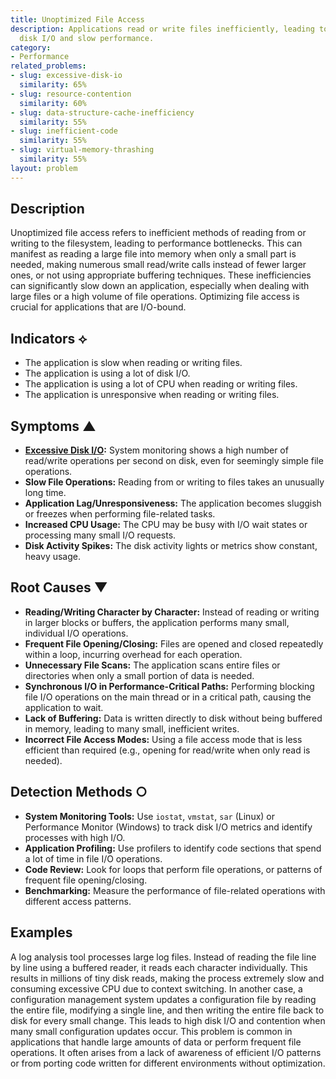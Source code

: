 ```yaml
---
title: Unoptimized File Access
description: Applications read or write files inefficiently, leading to excessive
  disk I/O and slow performance.
category:
- Performance
related_problems:
- slug: excessive-disk-io
  similarity: 65%
- slug: resource-contention
  similarity: 60%
- slug: data-structure-cache-inefficiency
  similarity: 55%
- slug: inefficient-code
  similarity: 55%
- slug: virtual-memory-thrashing
  similarity: 55%
layout: problem
---
```


## Description
Unoptimized file access refers to inefficient methods of reading from or writing to the filesystem, leading to performance bottlenecks. This can manifest as reading a large file into memory when only a small part is needed, making numerous small read/write calls instead of fewer larger ones, or not using appropriate buffering techniques. These inefficiencies can significantly slow down an application, especially when dealing with large files or a high volume of file operations. Optimizing file access is crucial for applications that are I/O-bound.

## Indicators ⟡
- The application is slow when reading or writing files.
- The application is using a lot of disk I/O.
- The application is using a lot of CPU when reading or writing files.
- The application is unresponsive when reading or writing files.

## Symptoms ▲

- **[Excessive Disk I/O](excessive-disk-io.md):** System monitoring shows a high number of read/write operations per second on disk, even for seemingly simple file operations.
- **Slow File Operations:** Reading from or writing to files takes an unusually long time.
- **Application Lag/Unresponsiveness:** The application becomes sluggish or freezes when performing file-related tasks.
- **Increased CPU Usage:** The CPU may be busy with I/O wait states or processing many small I/O requests.
- **Disk Activity Spikes:** The disk activity lights or metrics show constant, heavy usage.

## Root Causes ▼

- **Reading/Writing Character by Character:** Instead of reading or writing in larger blocks or buffers, the application performs many small, individual I/O operations.
- **Frequent File Opening/Closing:** Files are opened and closed repeatedly within a loop, incurring overhead for each operation.
- **Unnecessary File Scans:** The application scans entire files or directories when only a small portion of data is needed.
- **Synchronous I/O in Performance-Critical Paths:** Performing blocking file I/O operations on the main thread or in a critical path, causing the application to wait.
- **Lack of Buffering:** Data is written directly to disk without being buffered in memory, leading to many small, inefficient writes.
- **Incorrect File Access Modes:** Using a file access mode that is less efficient than required (e.g., opening for read/write when only read is needed).

## Detection Methods ○

- **System Monitoring Tools:** Use `iostat`, `vmstat`, `sar` (Linux) or Performance Monitor (Windows) to track disk I/O metrics and identify processes with high I/O.
- **Application Profiling:** Use profilers to identify code sections that spend a lot of time in file I/O operations.
- **Code Review:** Look for loops that perform file operations, or patterns of frequent file opening/closing.
- **Benchmarking:** Measure the performance of file-related operations with different access patterns.

## Examples
A log analysis tool processes large log files. Instead of reading the file line by line using a buffered reader, it reads each character individually. This results in millions of tiny disk reads, making the process extremely slow and consuming excessive CPU due to context switching. In another case, a configuration management system updates a configuration file by reading the entire file, modifying a single line, and then writing the entire file back to disk for every small change. This leads to high disk I/O and contention when many small configuration updates occur. This problem is common in applications that handle large amounts of data or perform frequent file operations. It often arises from a lack of awareness of efficient I/O patterns or from porting code written for different environments without optimization.